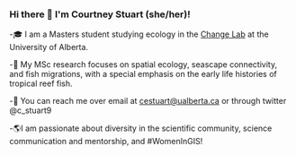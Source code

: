 ### Hi there 👋 I'm Courtney Stuart (she/her)! 

-🎓 I am a Masters student studying ecology in the [Change Lab](https://greenlab.ca/) at the University of Alberta.

-🐠 My MSc research focuses on spatial ecology, seascape connectivity, and fish migrations, with a special emphasis on the early life histories of tropical reef fish.

-💬 You can reach me over email at cestuart@ualberta.ca or through twitter @c_stuart9

-🌎I am passionate about diversity in the scientific community, science communication and mentorship, and #WomenInGIS!

